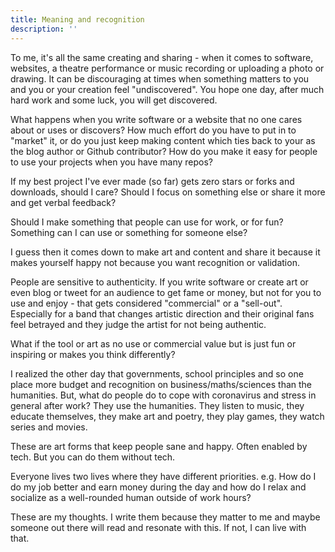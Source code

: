 ```yaml
---
title: Meaning and recognition
description: ''
---
```


To me, it's all the same creating and sharing - when it comes to software, websites, a theatre performance or music recording or uploading a photo or drawing. It can be discouraging at times when something matters to you and you or your creation feel "undiscovered". You hope one day, after much hard work and some luck, you will get discovered.

What happens when you write software or a website that no one cares about or uses or discovers? How much effort do you have to put in to "market" it, or do you just keep making content which ties back to your as the blog author or Github contributor? How do you make it easy for people to use your projects when you have many repos?

If my best project I've ever made (so far) gets zero stars or forks and downloads, should I care? Should I focus on something else or share it more and get verbal feedback?

Should I make something that people can use for work, or for fun? Something can I can use or something for someone else?

I guess then it comes down to make art and content and share it because it makes yourself happy not because you want recognition or validation. 

People are sensitive to authenticity. If you write software or create art or even blog or tweet for an audience to get fame or money, but not for you to use and enjoy - that gets considered "commercial" or a "sell-out". Especially for a band that changes artistic direction and their original fans feel betrayed and they judge the artist for not being authentic.

What if the tool or art as no use or commercial value but is just fun or inspiring or makes you think differently?

I realized the other day that governments, school principles and so one place more budget and recognition on business/maths/sciences than the humanities. But, what do people do to cope with coronavirus and stress in general after work? They use the humanities. They listen to music, they educate themselves, they make art and poetry, they play games, they watch series and movies.

These are art forms that keep people sane and happy. Often enabled by tech. But you can do them without tech.

Everyone lives two lives where they have different priorities. e.g. How do I do my job better and earn money during the day and how do I relax and socialize as a well-rounded human outside of work hours?

These are my thoughts. I write them because they matter to me and maybe someone out there will read and resonate with this. If not, I can live with that.
